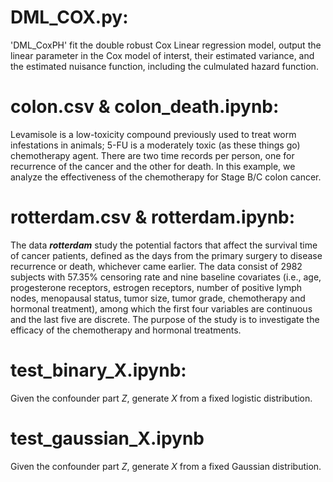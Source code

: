 # DML_COX.py: 
'DML_CoxPH' fit the double robust Cox Linear regression model, output the linear parameter in the Cox model of interst, their estimated variance, and the estimated nuisance function, including the culmulated hazard function.

# colon.csv \& colon_death.ipynb: 
Levamisole is a low-toxicity compound previously used to treat worm infestations in animals; 5-FU is a moderately toxic (as these things go) chemotherapy agent. There are two time records per person, one for recurrence of the cancer and the other for death. In this example, we analyze the effectiveness of the chemotherapy for Stage B/C colon cancer.

# rotterdam.csv \& rotterdam.ipynb: 
The data ***rotterdam*** study the potential factors that affect the survival time of cancer patients, defined as the days from the primary surgery to disease recurrence or death, whichever came earlier. The data consist of 2982 subjects with 57.35\% censoring rate and nine baseline covariates (i.e., age, progesterone receptors, estrogen receptors, number of positive lymph nodes, menopausal status, tumor size, tumor grade, chemotherapy and hormonal treatment), among which the first four variables are continuous and the last five are discrete. The purpose of the study is to investigate the efficacy of the chemotherapy and hormonal treatments.

# test_binary_X.ipynb:
Given the confounder part $Z$, generate $X$ from a fixed logistic distribution.  

# test_gaussian_X.ipynb
Given the confounder part $Z$, generate $X$ from a fixed Gaussian distribution.